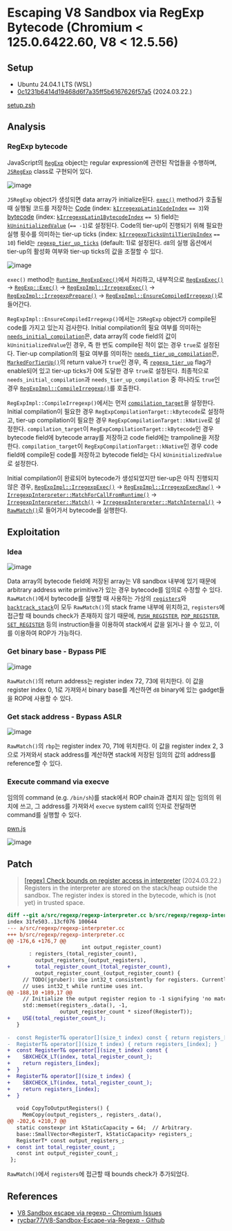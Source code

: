 # Escaping V8 Sandbox via RegExp Bytecode (Chromium < 125.0.6422.60, V8 < 12.5.56)

## Setup

- Ubuntu 24.04.1 LTS (WSL)
- [0c1231b6414d19468d6f7a35ff5b6167626f57a5](https://chromium.googlesource.com/v8/v8/+/0c1231b6414d19468d6f7a35ff5b6167626f57a5) (2024.03.22.)

[setup.zsh](./setup.zsh)

## Analysis

### RegExp bytecode

JavaScript의 [`RegExp`](https://developer.mozilla.org/docs/Web/JavaScript/Reference/Global_Objects/RegExp) object는 regular expression에 관련된 작업들을 수행하며, [`JSRegExp`](https://source.chromium.org/chromium/v8/v8/+/0c1231b6414d19468d6f7a35ff5b6167626f57a5:src/objects/js-regexp.h;l=38) class로 구현되어 있다.

![image](https://github.com/user-attachments/assets/30e126d5-9efc-4dc6-8c0c-d3d920eb73b3)

`JSRegExp` object가 생성되면 data array가 initialize된다. [`exec()`](https://developer.mozilla.org/docs/Web/JavaScript/Reference/Global_Objects/RegExp/exec) method가 호출될 때 실행될 코드를 저장하는 [Code](https://source.chromium.org/chromium/v8/v8/+/0c1231b6414d19468d6f7a35ff5b6167626f57a5:src/objects/js-regexp.h;l=70) (index: [`kIrregexpLatin1CodeIndex`](https://source.chromium.org/chromium/v8/v8/+/0c1231b6414d19468d6f7a35ff5b6167626f57a5:src/objects/js-regexp.h;l=187) `== 3`)와 [bytecode](https://source.chromium.org/chromium/v8/v8/+/0c1231b6414d19468d6f7a35ff5b6167626f57a5:src/objects/js-regexp.h;l=74) (index: [`kIrregexpLatin1BytecodeIndex`](https://source.chromium.org/chromium/v8/v8/+/0c1231b6414d19468d6f7a35ff5b6167626f57a5:src/objects/js-regexp.h;l=190) `== 5`) field는 [`kUninitializedValue`](https://source.chromium.org/chromium/v8/v8/+/0c1231b6414d19468d6f7a35ff5b6167626f57a5:src/objects/js-regexp.h;l=245) (`== -1`)로 설정된다. Code의 tier-up이 진행되기 위해 필요한 실행 횟수를 의미하는 tier-up ticks (index: [`kIrregexpTicksUntilTierUpIndex`](https://source.chromium.org/chromium/v8/v8/+/0c1231b6414d19468d6f7a35ff5b6167626f57a5:src/objects/js-regexp.h;l=209) `== 10`) field는 [`regexp_tier_up_ticks`](https://source.chromium.org/chromium/v8/v8/+/0c1231b6414d19468d6f7a35ff5b6167626f57a5:src/flags/flag-definitions.h;l=2454) (default: 1)로 설정된다. `d8`의 실행 옵션에서 tier-up의 활성화 여부와 tier-up ticks의 값을 조절할 수 있다.

![image](https://github.com/user-attachments/assets/2405e82f-ab08-4ffb-bc52-2b4445b6e519)

`exec()` method는 [`Runtime_RegExpExec()`](https://source.chromium.org/chromium/v8/v8/+/0c1231b6414d19468d6f7a35ff5b6167626f57a5:src/runtime/runtime-regexp.cc;l=928)에서 처리하고, 내부적으로 [`RegExpExec()`](https://source.chromium.org/chromium/v8/v8/+/0c1231b6414d19468d6f7a35ff5b6167626f57a5:src/runtime/runtime-regexp.cc;l=900) → [`RegExp::Exec()`](https://source.chromium.org/chromium/v8/v8/+/0c1231b6414d19468d6f7a35ff5b6167626f57a5:src/regexp/regexp.cc;l=323) → [`RegExpImpl::IrregexpExec()`](https://source.chromium.org/chromium/v8/v8/+/0c1231b6414d19468d6f7a35ff5b6167626f57a5:src/regexp/regexp.cc;l=749) → [`RegExpImpl::IrregexpPrepare()`](https://source.chromium.org/chromium/v8/v8/+/0c1231b6414d19468d6f7a35ff5b6167626f57a5:src/regexp/regexp.cc;l=663) → [`RegExpImpl::EnsureCompiledIrregexp()`](https://source.chromium.org/chromium/v8/v8/+/0c1231b6414d19468d6f7a35ff5b6167626f57a5:src/regexp/regexp.cc;l=444)로 들어간다.

`RegExpImpl::EnsureCompiledIrregexp()`에서는 `JSRegExp` object가 compile된 code를 가지고 있는지 검사한다. Initial compilation의 필요 여부를 의미하는 [`needs_initial_compilation`](https://source.chromium.org/chromium/v8/v8/+/0c1231b6414d19468d6f7a35ff5b6167626f57a5:src/regexp/regexp.cc;l=449)은, data array의 code field의 값이 `kUninitializedValue`인 경우, 즉 한 번도 compile된 적이 없는 경우 `true`로 설정된다. Tier-up compilation의 필요 여부를 의미하는 [`needs_tier_up_compilation`](https://source.chromium.org/chromium/v8/v8/+/0c1231b6414d19468d6f7a35ff5b6167626f57a5:src/regexp/regexp.cc;l=454)은, [`MarkedForTierUp()`](https://source.chromium.org/chromium/v8/v8/+/0c1231b6414d19468d6f7a35ff5b6167626f57a5:src/objects/js-regexp.cc;l=214)의 return value가 `true`인 경우, 즉 [`regexp_tier_up`](https://source.chromium.org/chromium/v8/v8/+/0c1231b6414d19468d6f7a35ff5b6167626f57a5:src/flags/flag-definitions.h;l=2450) flag가 enable되어 있고 tier-up ticks가 0에 도달한 경우 `true`로 설정된다. 최종적으로 `needs_initial_compilation`과 `needs_tier_up_compilation` 중 하나라도 `true`인 경우 [`RegExpImpl::CompileIrregexp()`](https://source.chromium.org/chromium/v8/v8/+/0c1231b6414d19468d6f7a35ff5b6167626f57a5:src/regexp/regexp.cc;l=547)를 호출한다.

`RegExpImpl::CompileIrregexp()`에서는 먼저 [`compilation_target`](https://source.chromium.org/chromium/v8/v8/+/0c1231b6414d19468d6f7a35ff5b6167626f57a5:src/regexp/regexp.cc;l=574)을 설정한다. Initial compilation이 필요한 경우 `RegExpCompilationTarget::kBytecode`로 설정하고, tier-up compilation이 필요한 경우 `RegExpCompilationTarget::kNative`로 설정한다. `compilation_target`이 `RegExpCompilationTarget::kBytecode`인 경우 bytecode field에 bytecode array를 저장하고 code field에는 trampoline을 저장한다. `compilation_target`이 `RegExpCompilationTarget::kNative`인 경우 code field에 compile된 code를 저장하고 bytecode field는 다시 `kUninitializedValue`로 설정한다.

Initial compilation이 완료되어 bytecode가 생성되었지만 tier-up은 아직 진행되지 않은 경우, [`RegExpImpl::IrregexpExec()`](https://source.chromium.org/chromium/v8/v8/+/0c1231b6414d19468d6f7a35ff5b6167626f57a5:src/regexp/regexp.cc;l=749) → [`RegExpImpl::IrregexpExecRaw()`](https://source.chromium.org/chromium/v8/v8/+/0c1231b6414d19468d6f7a35ff5b6167626f57a5:src/regexp/regexp.cc;l=679) → [`IrregexpInterpreter::MatchForCallFromRuntime()`](https://source.chromium.org/chromium/v8/v8/+/0c1231b6414d19468d6f7a35ff5b6167626f57a5:src/regexp/regexp-interpreter.cc;l=1149) → [`IrregexpInterpreter::Match()`](https://source.chromium.org/chromium/v8/v8/+/0c1231b6414d19468d6f7a35ff5b6167626f57a5:src/regexp/regexp-interpreter.cc;l=1058) → [`IrregexpInterpreter::MatchInternal()`](https://source.chromium.org/chromium/v8/v8/+/0c1231b6414d19468d6f7a35ff5b6167626f57a5:src/regexp/regexp-interpreter.cc;l=1073) → [`RawMatch()`](https://source.chromium.org/chromium/v8/v8/+/0c1231b6414d19468d6f7a35ff5b6167626f57a5:src/regexp/regexp-interpreter.cc;l=386)로 들어가서 bytecode를 실행한다.

## Exploitation

### Idea

![image](https://github.com/user-attachments/assets/b5caca7d-fbf6-464e-88aa-d2f0af5aeef0)

Data array의 bytecode field에 저장된 array는 V8 sandbox 내부에 있기 때문에 arbitrary address write primitive가 있는 경우 bytecode를 임의로 수정할 수 있다. `RawMatch()`에서 bytecode를 실행할 때 사용하는 가상의 [`registers`](https://source.chromium.org/chromium/v8/v8/+/0c1231b6414d19468d6f7a35ff5b6167626f57a5:src/regexp/regexp-interpreter.cc;l=445)와 [`backtrack_stack`](https://source.chromium.org/chromium/v8/v8/+/0c1231b6414d19468d6f7a35ff5b6167626f57a5:src/regexp/regexp-interpreter.cc;l=447)이 모두 `RawMatch()`의 stack frame 내부에 위치하고, `registers`에 접근할 때 bounds check가 존재하지 않기 때문에, [`PUSH_REGISTER`](https://source.chromium.org/chromium/v8/v8/+/0c1231b6414d19468d6f7a35ff5b6167626f57a5:src/regexp/regexp-bytecodes.h;l=38), [`POP_REGISTER`](https://source.chromium.org/chromium/v8/v8/+/0c1231b6414d19468d6f7a35ff5b6167626f57a5:src/regexp/regexp-bytecodes.h;l=47), [`SET_REGISTER`](https://source.chromium.org/chromium/v8/v8/+/0c1231b6414d19468d6f7a35ff5b6167626f57a5:src/regexp/regexp-bytecodes.h;l=43) 등의 instruction들을 이용하여 stack에서 값을 읽거나 쓸 수 있고, 이를 이용하여 ROP가 가능하다.

### Get binary base - Bypass PIE

![image](https://github.com/user-attachments/assets/d4baf73d-046b-41e9-ac89-dc1038a7b086)

`RawMatch()`의 return address는 register index 72, 73에 위치한다. 이 값을 register index 0, 1로 가져와서 binary base를 계산하면 `d8` binary에 있는 gadget들을 ROP에 사용할 수 있다.

### Get stack address - Bypass ASLR

![image](https://github.com/user-attachments/assets/316147b0-01d7-479c-aa8b-0479e4f8ecd0)

`RawMatch()`의 `rbp`는 register index 70, 71에 위치한다. 이 값을 register index 2, 3으로 가져와서 stack address를 계산하면 stack에 저장된 임의의 값의 address를 reference할 수 있다.

### Execute command via execve

임의의 command (e.g. `/bin/sh`)를 stack에서 ROP chain과 겹치지 않는 임의의 위치에 쓰고, 그 address를 가져와서 `execve` system call의 인자로 전달하면 command를 실행할 수 있다.

[pwn.js](./pwn.js)

![image](https://github.com/user-attachments/assets/766373a0-bcec-4a52-9c43-0c8e62a7d732)

## Patch

> [[regex] Check bounds on register access in interpreter](https://chromium.googlesource.com/v8/v8/+/b9349d97fd44aec615307c9d00697152da95a66a) (2024.03.22.)
> Registers in the interpreter are stored on the stack/heap outside the sandbox. The register index is stored in the bytecode, which is (not yet) in trusted space.

```diff
diff --git a/src/regexp/regexp-interpreter.cc b/src/regexp/regexp-interpreter.cc
index 31fe503..13cf076 100644
--- a/src/regexp/regexp-interpreter.cc
+++ b/src/regexp/regexp-interpreter.cc
@@ -176,6 +176,7 @@
                        int output_register_count)
       : registers_(total_register_count),
         output_registers_(output_registers),
+        total_register_count_(total_register_count),
         output_register_count_(output_register_count) {
     // TODO(jgruber): Use int32_t consistently for registers. Currently, CSA
     // uses int32_t while runtime uses int.
@@ -188,10 +189,17 @@
     // Initialize the output register region to -1 signifying 'no match'.
     std::memset(registers_.data(), -1,
                 output_register_count * sizeof(RegisterT));
+    USE(total_register_count_);
   }
 
-  const RegisterT& operator[](size_t index) const { return registers_[index]; }
-  RegisterT& operator[](size_t index) { return registers_[index]; }
+  const RegisterT& operator[](size_t index) const {
+    SBXCHECK_LT(index, total_register_count_);
+    return registers_[index];
+  }
+  RegisterT& operator[](size_t index) {
+    SBXCHECK_LT(index, total_register_count_);
+    return registers_[index];
+  }
 
   void CopyToOutputRegisters() {
     MemCopy(output_registers_, registers_.data(),
@@ -202,6 +210,7 @@
   static constexpr int kStaticCapacity = 64;  // Arbitrary.
   base::SmallVector<RegisterT, kStaticCapacity> registers_;
   RegisterT* const output_registers_;
+  const int total_register_count_;
   const int output_register_count_;
 };
```

`RawMatch()`에서 `registers`에 접근할 때 bounds check가 추가되었다.

## References

- [V8 Sandbox escape via regexp - Chromium Issues](https://issues.chromium.org/issues/330404819)
- [rycbar77/V8-Sandbox-Escape-via-Regexp - Github](https://github.com/rycbar77/V8-Sandbox-Escape-via-Regexp)
